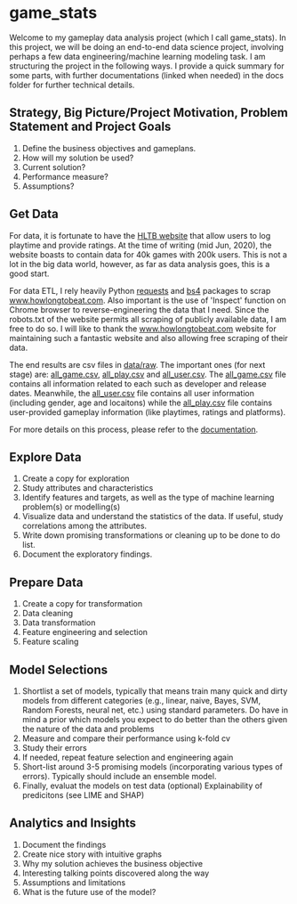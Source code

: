 # game_stats

Welcome to my gameplay data analysis project (which I call game_stats). In this project, we will be doing an end-to-end data science project, involving perhaps a few data engineering/machine learning modeling task. I am structuring the project in the following ways. I provide a quick summary for some parts, with further documentations (linked when needed) in the docs folder for further technical details.

## Strategy, Big Picture/Project Motivation, Problem Statement and Project Goals
1. Define the business objectives and gameplans.
2. How will my solution be used?
3. Current solution?
4. Performance measure? 
5. Assumptions?

## Get Data

For data, it is fortunate to have the [HLTB website](www.howlongtobeat.com)  that allow users to log playtime and provide ratings. At the time of writing (mid Jun, 2020), the website boasts to contain data for 40k games with 200k users. This is not a lot in the big data world, however, as far as data analysis goes, this is a good start.

For data ETL, I rely heavily Python [requests](https://pypi.org/project/requests/) and [bs4](https://pypi.org/project/beautifulsoup4/) packages to scrap www.howlongtobeat.com. Also important is the use of 'Inspect' function on Chrome browser to reverse-engineering the data that I need. Since the robots.txt of the website permits all scraping of publicly available data, I am free to do so. I will like to thank the www.howlongtobeat.com website for maintaining such a fantastic website and also allowing free scraping of their data.

The end results are  csv files in [data/raw](data/raw). The important ones (for next stage) are: [all_game.csv](data/raw/all_game.csv), [all_play.csv](data/raw/all_play.csv) and [all_user.csv](data/raw/all_usercsv). The [all_game.csv](data/raw/all_game.csv) file contains all information related to each such as developer and release dates. Meanwhile, the [all_user.csv](data/raw/all_user.csv) file contains all user information (including gender, age and locaitons) while the [all_play.csv](data/raw/all_play.csv) file contains user-provided gameplay information (like playtimes, ratings and platforms).

For more details on this process, please refer to the [documentation](docs/get_data.md).


## Explore Data 
1. Create a copy for exploration
2. Study attributes and characteristics
3. Identify features and targets, as well as the type of machine learning problem(s) or modelling(s)
4. Visualize data and understand the statistics of the data. If useful, study correlations among the attributes.
4. Write down promising transformations or cleaning up to be done to do list.
5. Document the exploratory findings.

## Prepare Data 
1. Create a copy for transformation
2. Data cleaning
3. Data transformation 
4. Feature engineering and selection
5. Feature scaling

## Model Selections 
1. Shortlist a set of models, typically that means train many quick and dirty models from different categories (e.g., linear, naive, Bayes, SVM, Random Forests, neural net, etc.) using standard parameters. Do have in mind a prior which models you expect to do better than the others given the nature of the data and problems
2. Measure and compare their performance using k-fold cv
3. Study their errors
4. If needed, repeat feature selection and engineering again
5. Short-list around 3-5 promising models (incorporating various types of errors). Typically should include an ensemble model.
6. Finally, evaluat the models on test data 
(optional) Explainability of predicitons (see LIME and SHAP)

## Analytics and Insights
1. Document the findings
2. Create nice story with intuitive graphs
3. Why my solution achieves the business objective
4. Interesting talking points discovered along the way
5. Assumptions and limitations
6. What is the future use of the model? 

